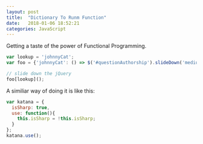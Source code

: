 ```yaml
---
layout: post
title:  "Dictionary To Runm Function"
date:   2018-01-06 18:52:21
categories: JavaScript
---
```


Getting a taste of the power of Functional Programming.

```javascript
var lookup = 'johnnyCat'; 
var foo = {'johnnyCat': () => $('#questionAuthorship').slideDown('medium')};

// slide down the jQuery
foo[lookup]();
```

A similiar way of doing it is like this: 

```javascript 
var katana = {
  isSharp: true,
  use: function(){
    this.isSharp = !this.isSharp;
  }
};
katana.use();
```
